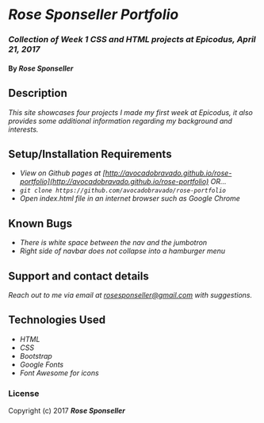 # _Rose Sponseller Portfolio_

### _Collection of Week 1 CSS and HTML projects at Epicodus, April 21, 2017_

#### By _**Rose Sponseller**_

## Description

_This site showcases four projects I made my first week at Epicodus, it also provides some additional information regarding my background and interests._

## Setup/Installation Requirements

* _View on Github pages at [http://avocadobravado.github.io/rose-portfolio](http://avocadobravado.github.io/rose-portfolio) OR..._
* _`git clone https://github.com/avocadobravado/rose-portfolio`_
* _Open index.html file in an internet browser such as Google Chrome_

## Known Bugs

* _There is white space between the nav and the jumbotron_
* _Right side of navbar does not collapse into a hamburger menu_

## Support and contact details

_Reach out to me via email at rosesponseller@gmail.com with suggestions._

## Technologies Used

* _HTML_
* _CSS_
* _Bootstrap_
* _Google Fonts_
* _Font Awesome for icons_

### License

Copyright (c) 2017 **_Rose Sponseller_**
